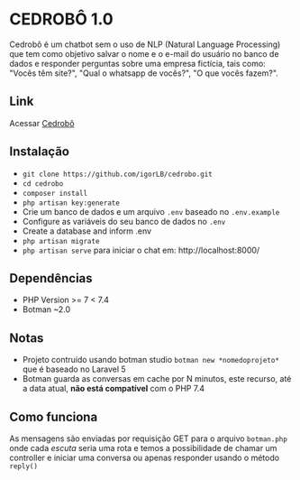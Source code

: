 # CEDROBÔ 1.0

Cedrobô é um chatbot sem o uso de NLP (Natural Language Processing) que tem como objetivo salvar o nome e o e-mail do usuário no banco de dados e responder perguntas sobre uma empresa fictícia, tais como: "Vocês têm site?", "Qual o whatsapp de vocês?", "O que vocês fazem?".

## Link

Acessar [Cedrobô](https://cedrobo.igorcedro.com.br/)

## Instalação

-   `git clone https://github.com/igorLB/cedrobo.git`
-   `cd cedrobo`
-   `composer install`
-   `php artisan key:generate`
-   Crie um banco de dados e um arquivo `.env` baseado no `.env.example`
-   Configure as variáveis do seu banco de dados no `.env`
-   Create a database and inform .env
-   `php artisan migrate`
-   `php artisan serve` para iniciar o chat em: http://localhost:8000/

## Dependências

-   PHP Version >= 7 < 7.4
-   Botman ~2.0

## Notas

-   Projeto contruído usando botman studio `botman new *nomedoprojeto*` que é baseado no Laravel 5
-   Botman guarda as conversas em cache por N minutos, este recurso, até a data atual, **não está compatível** com o PHP 7.4

## Como funciona

As mensagens são enviadas por requisição GET para o arquivo `botman.php` onde cada _escuta_ seria uma rota e temos a possibilidade de chamar um controller e iniciar uma conversa ou apenas responder usando o método `reply()`
